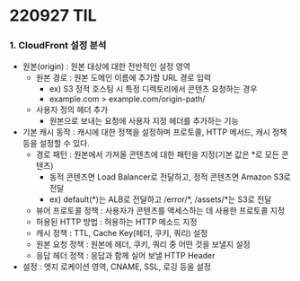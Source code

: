 # 220927 TIL
### 1. CloudFront 설정 분석
* 원본(origin) : 원본 대상에 대한 전반적인 설정 영역
    * 원본 경로 : 원본 도메인 이름에 추가할 URL 경로 입력
        * ex) S3 정적 호스팅 시 특정 디렉토리에서 콘텐츠 요청하는 경우
        * example.com > example.com/origin-path/
    * 사용자 정의 헤더 추가
        * 원본으로 보내는 요청에 사용자 지정 헤더를 추가하는 기능
* 기본 캐시 동작 : 캐시에 대한 정책을 설정하며 프로토콜, HTTP 메서드, 캐시 정책 등을 설정할 수 있다.
    * 경로 패턴 : 원본에서 가져올 콘텐츠에 대한 패턴을 지정(기본 값은 *로 모든 콘텐츠)
        * 동적 콘텐츠면 Load Balancer로 전달하고, 정적 콘텐츠면 Amazon S3로 전달
        * ex) default(\*)는 ALB로 전달하고 /error/\*, /assets/\*는 S3로 전달
    * 뷰어 프로토콜 정책 : 사용자가 콘텐츠를 액세스하는 데 사용한 프로토콜 지정
    * 허용된 HTTP 방법 : 허용하는 HTTP 메소드 지정
    * 캐시 정책 : TTL, Cache Key(헤더, 쿠키, 쿼리) 설정
    * 원본 요청 정책 : 원본에 헤더, 쿠키, 쿼리 중 어떤 것을 보낼지 설정
    * 응답 헤더 정책 : 응답과 함께 실어 보낼 HTTP Header
* 설정 : 엣지 로케이션 영역, CNAME, SSL, 로깅 등을 설정